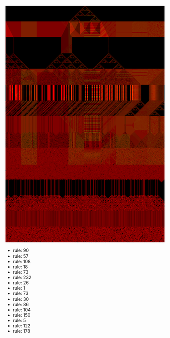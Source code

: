 ![photo](./output.png) 
 * rule: 90
* rule: 57
* rule: 108
* rule: 18
* rule: 73
* rule: 232
* rule: 26
* rule: 1
* rule: 73
* rule: 30
* rule: 86
* rule: 104
* rule: 150
* rule: 5
* rule: 122
* rule: 178
